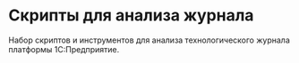 # Скрипты для анализа журнала

Набор скриптов и инструментов для анализа технологического журнала платформы 1С:Предприятие.